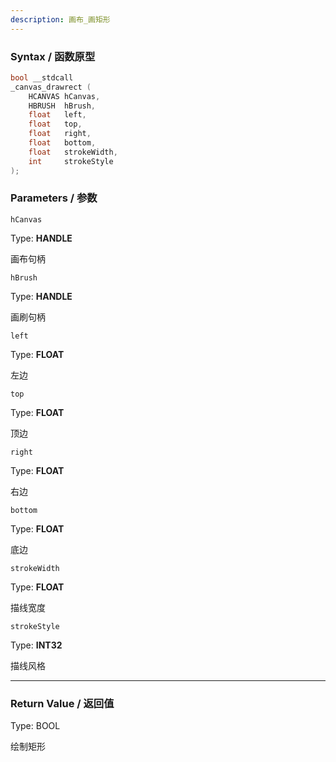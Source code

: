 ```yaml
---
description: 画布_画矩形
---
```


### Syntax / 函数原型

```C++
bool __stdcall 
_canvas_drawrect (
    HCANVAS hCanvas,
    HBRUSH  hBrush,
    float   left,
    float   top,
    float   right,
    float   bottom,
    float   strokeWidth,
    int     strokeStyle
);
```


### Parameters / 参数

`hCanvas`

Type: **HANDLE**

画布句柄

`hBrush`

Type: **HANDLE**

画刷句柄

`left`

Type: **FLOAT**

左边

`top`

Type: **FLOAT**

顶边

`right`

Type: **FLOAT**

右边

`bottom`

Type: **FLOAT**

底边

`strokeWidth`

Type: **FLOAT**

描线宽度

`strokeStyle`

Type: **INT32**

描线风格

---

### Return Value / 返回值

Type: BOOL

绘制矩形